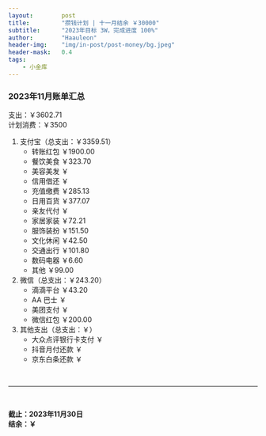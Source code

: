 ```yaml
---
layout:        post
title:         "攒钱计划 | 十一月结余 ￥30000"
subtitle:      "2023年目标 3W，完成进度 100%"
author:        "Haauleon"
header-img:    "img/in-post/post-money/bg.jpeg"
header-mask:   0.4
tags:
    - 小金库
---
```


### 2023年11月账单汇总             
支出：￥3602.71         
计划消费：￥3500        

1. 支付宝（总支出：￥3359.51）   
    - 转账红包 ￥1900.00   
    - 餐饮美食 ￥323.70       
    - 美容美发 ￥     
    - 信用借还 ￥    
    - 充值缴费 ￥285.13     
    - 日用百货 ￥377.07      
    - 亲友代付 ￥     
    - 家居家装 ￥72.21    
    - 服饰装扮 ￥151.50    
    - 文化休闲 ￥42.50    
    - 交通出行 ￥101.80       
    - 数码电器 ￥6.60      
    - 其他 ￥99.00    
2. 微信（总支出：￥243.20）      
    - 滴滴平台 ￥43.20    
    - AA 巴士 ￥    
    - 美团支付 ￥       
    - 微信红包 ￥200.00
3. 其他支出（总支出：￥）     
    - 大众点评银行卡支付 ￥    
    - 抖音月付还款 ￥    
    - 京东白条还款 ￥   

<br>

---

<br>

**截止：2023年11月30日**      
**结余：￥**        